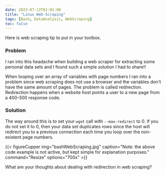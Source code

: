 ```yaml
---
date: 2023-07-12T01:01:00
title: "Linux Web-Scraping"
tags: [Bash, DataAnalysis, WebScraping]
toc: false
---
```


Here is web scraping tip to put in your toolbox.

### Problem

I ran into this headache when building a web scraper for extracting some
personal data sets and I found such a simple solution I had to share!!

When looping over an array of variables with page numbers I ran into a problem
since web scraping does not use a browser and the variables don't have the same
amount of pages. The problem is called redirection. Redirection happens when
a website host points a user to a new page from a 400-500 response code.

### Solution

The way around this is to set your `wget` call with `--max-redirect` to 0. If
you do not set it to 0, then your data set duplicates rows since the host will
redirect you to a previous connection each time you loop over the non-existent
page numbers.

{{< figureCupper 
img="bashWebScraping.jpg"
caption="Note: the above code example is not active, but kept simple for explanation purposes."
command="Resize"
options="700x" >}}

What are your thoughts about dealing with redirection in web scraping?
